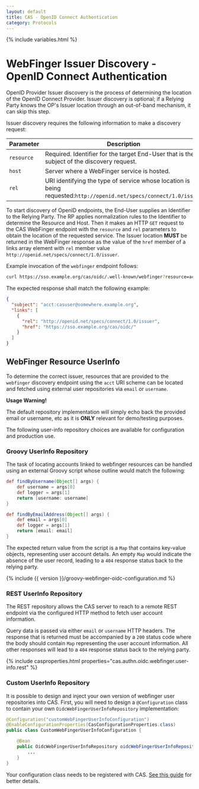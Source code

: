 ```yaml
---
layout: default
title: CAS - OpenID Connect Authentication
category: Protocols
---
```

{% include variables.html %}

# WebFinger Issuer Discovery - OpenID Connect Authentication

OpenID Provider Issuer discovery is the process of determining the 
location of the OpenID Connect Provider. Issuer discovery is optional; if a Relying Party 
knows the OP's Issuer location through an out-of-band mechanism, it can skip this step.

Issuer discovery requires the following information to make a discovery request:

| Parameter                     | Description
|-------------------------------|---------------------------------------------------------------------------------------
| `resource`                    | Required. Identifier for the target End-User that is the subject of the discovery request.
| `host`                        | Server where a WebFinger service is hosted.
| `rel`                         | URI identifying the type of service whose location is being requested:`http://openid.net/specs/connect/1.0/issuer`

To start discovery of OpenID endpoints, the End-User supplies an Identifier to 
the Relying Party. The RP applies normalization rules to the Identifier to
determine the Resource and Host. Then it makes an HTTP `GET` request to the CAS 
WebFinger endpoint with the `resource` and `rel` parameters to obtain 
the location of the requested service. The Issuer location **MUST** be returned in the WebFinger response as the value 
of the `href` member of a links array element with `rel` member value `http://openid.net/specs/connect/1.0/issuer`.

Example invocation of the `webfinger` endpoint follows:

```bash
curl https://sso.example.org/cas/oidc/.well-known/webfinger?resource=acct:casuser@somewhere.example.org
```

The expected response shall match the following example:

```json
{
  "subject": "acct:casuser@somewhere.example.org",
  "links": [
    {
      "rel": "http://openid.net/specs/connect/1.0/issuer",
      "href": "https://sso.example.org/cas/oidc/"
    }
  ]
}
```


## WebFinger Resource UserInfo

To determine the correct issuer, resources that are provided to 
the `webfinger` discovery endpoint using the `acct` URI scheme
can be located and fetched using external user repositories via `email` or `username`.

<div class="alert alert-warning"><strong>Usage Warning!</strong><p>The default repository implementation will 
simply echo back the provided email or username, etc as it is <strong>ONLY</strong> relevant for demo/testing purposes.</p></div>

The following user-info repository choices are available for configuration and production use.

### Groovy UserInfo Repository

The task of locating accounts linked to webfinger resources can be handled 
using an external Groovy script whose outline would match the following:

```groovy
def findByUsername(Object[] args) {
    def username = args[0]
    def logger = args[1]
    return [username: username]
}

def findByEmailAddress(Object[] args) {
    def email = args[0]
    def logger = args[1]
    return [email: email]
}
```

The expected return value from the script is a `Map` that contains 
key-value objects, representing user account details. An empty `Map`
would indicate the absence of the user record, leading to a `404` 
response status back to the relying party.

{% include {{ version }}/groovy-webfinger-oidc-configuration.md %}

### REST UserInfo Repository

The REST repository allows the CAS server to reach to a remote REST 
endpoint via the configured HTTP method to fetch user account information.

Query data is passed via either `email` or `username` HTTP headers. 
The response that is returned must be accompanied by a `200`
status code where the body should contain `Map` representing the 
user account information. All other responses will lead to a `404` 
response status back to the relying party.

{% include casproperties.html properties="cas.authn.oidc.webfinger.user-info.rest" %}

### Custom UserInfo Repository

It is possible to design and inject your own version of webfinger user repositories into CAS. First, you will need to design
a `@Configuration` class to contain your own `OidcWebFingerUserInfoRepository` implementation:

```java
@Configuration("customWebFingerUserInfoConfiguration")
@EnableConfigurationProperties(CasConfigurationProperties.class)
public class CustomWebFingerUserInfoConfiguration {

    @Bean
    public OidcWebFingerUserInfoRepository oidcWebFingerUserInfoRepository() {
        ...
    }
}
```

Your configuration class needs to be registered with CAS. [See this guide](../configuration/Configuration-Management-Extensions.html) for better details.
